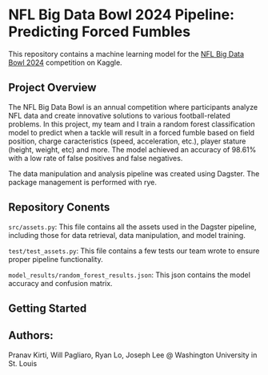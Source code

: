 # NFL Big Data Bowl 2024 Pipeline: Predicting Forced Fumbles

This repository contains a machine learning model for the [NFL Big Data Bowl 2024](https://www.kaggle.com/competitions/nfl-big-data-bowl-2024) competition on Kaggle.

## Project Overview

The NFL Big Data Bowl is an annual competition where participants analyze NFL data and create innovative solutions to various football-related problems. In this project, my team and I train a random forest classification model to predict when a tackle will result in a forced fumble based on field position, charge caracteristics (speed, acceleration, etc.), player stature (height, weight, etc) and more. The model achieved an accuracy of 98.61% with a low rate of false positives and false negatives.

The data manipulation and analysis pipeline was created using Dagster. The package management is performed with rye. 

## Repository Conents

`src/assets.py`: This file contains all the assets used in the Dagster pipeline, including those for data retrieval, data manipulation, and model training.

`test/test_assets.py`: This file contains a few tests our team wrote to ensure proper pipeline functionality. 

`model_results/random_forest_results.json`: This json contains the model accuracy and confusion matrix.

## Getting Started


## Authors:
Pranav Kirti, Will Pagliaro, Ryan Lo, Joseph Lee @ Washington University in St. Louis

